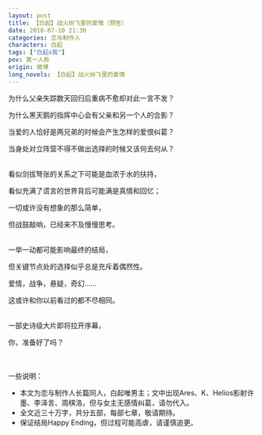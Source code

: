 ```yaml
---
layout: post
title: 【白起】战火纷飞里的爱情（预告）
date: 2018-07-10 21:30
categories: 恋与制作人
characters: 白起
tags: ["白起x我"]
pov: 第一人称
origin: 微博
long_novels: 【白起】战火纷飞里的爱情
---
```


为什么父亲失踪数天回归后重病不愈却对此一言不发？

为什么黑天鹅的指挥中心会有父亲和另一个人的合影？

当爱的人恰好是两兄弟的时候会产生怎样的爱恨纠葛？

当身处对立阵营不得不做出选择的时候又该何去何从？
<br><br>

看似剑拔弩张的关系之下可能是血浓于水的扶持，

看似充满了谎言的世界背后可能满是真情和回忆；

一切或许没有想象的那么简单，

但战鼓敲响，已经来不及慢慢思考。
<br><br>

一举一动都可能影响最终的结局，

但关键节点处的选择似乎总是充斥着偶然性。

爱情，战争，悬疑，奇幻……

这或许和你以前看过的都不尽相同。
<br><br>

一部史诗级大片即将拉开序幕，

你，准备好了吗？
<br><br><br>

一些说明：
- 本文为恋与制作人长篇同人，白起唯男主；文中出现Ares、K、Helios影射许墨、李泽言、周棋洛，但与女主无感情纠葛，请勿代入。
- 全文近三十万字，共分五部，每部七章，敬请期待。
- 保证结局Happy Ending，但过程可能高虐，请谨慎追更。
